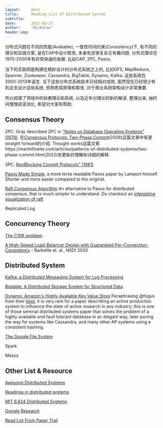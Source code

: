 ```yaml
---
layout:     post
title:      Reading List of Distributed System
subtitle:   
date:       2022-03-27
author:     "Nickolas"
header-img: 
---
```


分布式问题在不同的性能(Avaliable), 一致性时间约束(Consistency)下, 有不同的理论和实践方案, 是在CAP中设计取舍, 本身有足够复杂又有趣问题. 分布式理论在1970-2000年有非常快速的发展. 比如CAP, 2PC, Paxos.



当下的互联网是构建在精妙设计的分布式系统之上的, 比如GFS, MapReduce, Spanner, Zookeeper, Cassandra, BigTable, Dynamo, Kafka. 这些系统在2000-2013年诞生. 当下这些分布式系统技术已经相对成熟, 虽然现在已经很少有机会去设计这些系统, 但熟悉其原理和取舍, 对于商业系统架构设计非常重要. 



所以梳理了领域中的经典理论和系统, 以及近年对理论的新的解读. 整理出来, 抽时间慢慢阅读消化, 希望对大家有帮助.



## Consensus Theory

2PC. Gray described 2PC in ["Notes on Database Operating Systems" (1979)](http://research.microsoft.com/~Gray/papers/DBOS.pdf). 在[Consensus Protocols: Two-Phase Commit](https://www.the-paper-trail.org/post/2008-11-27-consensus-protocols-two-phase-commit/)(2008)这篇文章中有更straight forward的介绍. Thought works这篇文章https://martinfowler.com/articles/patterns-of-distributed-systems/two-phase-commit.html(2022)有更新的理解和详细的解释.

3PC. [NonBlocking Commit Protocols" (1981)](http://www.cs.cornell.edu/courses/cs614/2004sp/papers/Ske81.pdf)

[Paxos Made Simple](http://research.microsoft.com/en-us/um/people/lamport/pubs/paxos-simple.pdf), a more terse readable Paxos paper by Lamport himself. Shorter and more easier compared to the original.

[Raft Consensus Algorithm](https://raftconsensus.github.io/) An alternative to Paxos for distributed consensus, that is much simpler to understand. Do checkout an [interesting visualization of raft](http://thesecretlivesofdata.com/raft/)

Replicated Log



## Concurrency Theory

[The C10K problem](http://www.kegel.com/c10k.html)

[A High-Speed Load-Balancer Design with Guaranteed Per-Connection-Consistency](https://www.usenix.org/system/files/nsdi20-paper-barbette.pdf) - Barbette et. al., NSDI 2020



## Distributed System

[Kafka: a Distributed Messaging System for Log Processing](http://notes.stephenholiday.com/Kafka.pdf)

[Bigtable: A Distributed Storage System for Structured Data](http://static.googleusercontent.com/media/research.google.com/en//archive/bigtable-osdi06.pdf)

[Dynamo: Amazon's Highly Available Key Value Store](http://bnrg.eecs.berkeley.edu/~randy/Courses/CS294.F07/Dynamo.pdf) Paraphrasing @fogus from their [blog](http://blog.fogus.me/2011/09/08/10-technical-papers-every-programmer-should-read-at-least-twice/), it is very rare for a paper describing an active production system to influence the state of active research in any industry; this is one of those seminal distributed systems paper that solves the problem of a highly available and fault tolerant database in an elegant way, later paving the way for systems like Cassandra, and many other AP systems using a consistent hashing.

[The Google File System](http://static.googleusercontent.com/external_content/untrusted_dlcp/research.google.com/en/us/archive/gfs-sosp2003.pdf)

Spark

Mesos



## Other List & Resource

[Awesone Distributed Systems](https://github.com/theanalyst/awesome-distributed-systems)

[Readings in distributed systems](http://christophermeiklejohn.com/distributed/systems/2013/07/12/readings-in-distributed-systems.html)

[MIT 6.824 Distributed Systems](https://pdos.csail.mit.edu/6.824/)

[Google Research](https://research.google/pubs/?area=distributed-systems-and-parallel-computing)

[Read List From Paper Trail](https://www.the-paper-trail.org/page/reading-list/)
